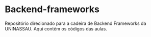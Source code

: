 # Backend-frameworks
Repositório direcionado para a cadeira de Backend Frameworks da UNINASSAU. Aqui contém os códigos das aulas.
